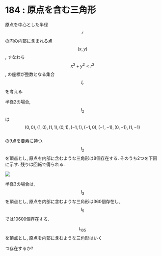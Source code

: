 # 184 : 原点を含む三角形

原点を中心とした半径$$r$$の円の内部に含まれる点$$(x,y)$$, すなわち$$x^2 + y^2 < r^2$$, の座標が整数となる集合$$I_r$$を考える.

半径2の場合,$$I_2$$は$$(0,0), (1,0), (1,1), (0,1), (-1,1), (-1,0), (-1,-1), (0,-1), (1,-1)$$  
の9点を要素に持つ.$$I_2$$を頂点とし, 原点を内部に含むような三角形は8個存在する. そのうち2つを下図に示す. 残りは回転で得られる.

![](https://projecteuler.net/project/images/p184.gif)

半径3の場合は,$$I_3$$を頂点とし, 原点を内部に含むような三角形は360個存在し,$$I_5$$では10600個存在する.

$$I_{105}$$を頂点とし, 原点を内部に含むような三角形はいく

つ存在するか?

